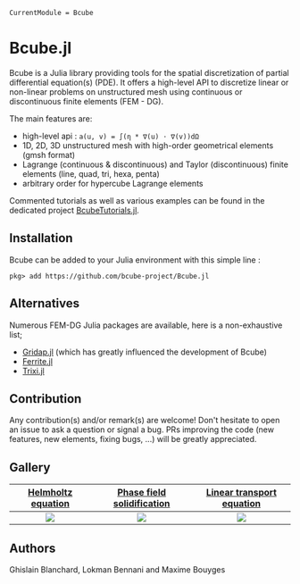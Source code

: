 ```@meta
CurrentModule = Bcube
```

# Bcube.jl

Bcube is a Julia library providing tools for the spatial discretization of partial differential equation(s) (PDE). It offers a high-level API to discretize linear or non-linear problems on unstructured mesh using continuous or discontinuous finite elements (FEM - DG).

The main features are:

- high-level api : `a(u, v) = ∫(η * ∇(u) ⋅ ∇(v))dΩ`
- 1D, 2D, 3D unstructured mesh with high-order geometrical elements (gmsh format)
- Lagrange (continuous & discontinuous) and Taylor (discontinuous) finite elements (line, quad, tri, hexa, penta)
- arbitrary order for hypercube Lagrange elements

Commented tutorials as well as various examples can be found in the dedicated project [BcubeTutorials.jl](https://github.com/bcube-project/BcubeTutorials.jl).

## Installation

Bcube can be added to your Julia environment with this simple line :

```julia-repl
pkg> add https://github.com/bcube-project/Bcube.jl
```

## Alternatives

Numerous FEM-DG Julia packages are available, here is a non-exhaustive list;

- [Gridap.jl](https://github.com/gridap/Gridap.jl) (which has greatly influenced the development of Bcube)
- [Ferrite.jl](https://github.com/Ferrite-FEM/Ferrite.jl)
- [Trixi.jl](https://github.com/trixi-framework/Trixi.jl)

## Contribution

Any contribution(s) and/or remark(s) are welcome! Don't hesitate to open an issue to ask a question or signal a bug. PRs improving the code (new features, new elements, fixing bugs, ...) will be greatly appreciated.

## Gallery
| [Helmholtz equation](https://bcube-project.github.io/BcubeTutorials.jl/dev/tutorial/helmholtz) | [Phase field solidification](https://bcube-project.github.io/BcubeTutorials.jl/dev/tutorial/phase_field_supercooled) | [Linear transport equation](https://bcube-project.github.io/BcubeTutorials.jl/dev/tutorial/linear_transport) |
| :----------------: | :------------------------: | :-----------------------: |
| ![](https://bcube-project.github.io/BcubeTutorials.jl/dev/assets/helmholtz_x21_y21_vp6.png) | ![](https://github.com/bcube-project/BcubeTutorials.jl/blob/main/docs/src/assets/phase-field-supercooled-rectangle.gif?raw=true) | ![](https://github.com/bcube-project/BcubeTutorials.jl/blob/main/docs/src/assets/linear_transport.gif?raw=true) |


## Authors
Ghislain Blanchard, Lokman Bennani and Maxime Bouyges
